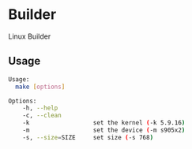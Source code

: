 # Builder
 Linux Builder
## Usage
```bash
Usage:
  make [options]

Options:
    -h, --help
    -c, --clean
    -k                  set the kernel (-k 5.9.16)
    -m                  set the device (-m s905x2)
    -s, --size=SIZE     set size (-s 768)
```
